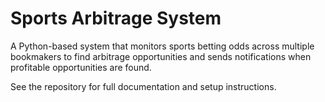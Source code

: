 # Sports Arbitrage System

A Python-based system that monitors sports betting odds across multiple bookmakers to find arbitrage opportunities and sends notifications when profitable opportunities are found.

See the repository for full documentation and setup instructions.